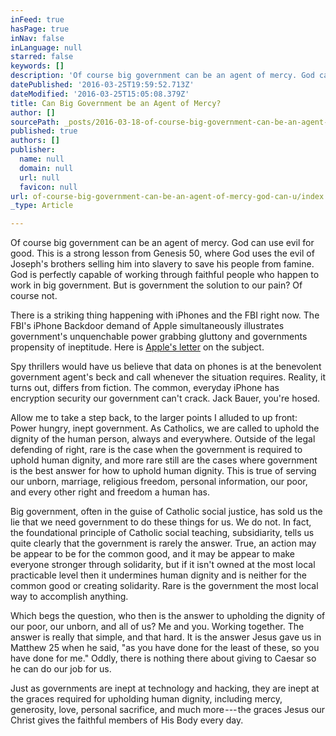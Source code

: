 ```yaml
---
inFeed: true
hasPage: true
inNav: false
inLanguage: null
starred: false
keywords: []
description: 'Of course big government can be an agent of mercy. God can use evil for good. This is a strong lesson from Genesis 50, where God uses the evil of Joseph’s brothers selling him into slavery to save his people from famine. God is perfectly capable of working through faithful people who happen to work in big government. But is government the solution to our pain? Of course not.'
datePublished: '2016-03-25T19:59:52.713Z'
dateModified: '2016-03-25T15:05:08.379Z'
title: Can Big Government be an Agent of Mercy?
author: []
sourcePath: _posts/2016-03-18-of-course-big-government-can-be-an-agent-of-mercy-god-can-u.md
published: true
authors: []
publisher:
  name: null
  domain: null
  url: null
  favicon: null
url: of-course-big-government-can-be-an-agent-of-mercy-god-can-u/index.html
_type: Article

---
```

Of course big government can be an agent of mercy. God can use evil for good. This is a strong lesson from Genesis 50, where God uses the evil of Joseph's brothers selling him into slavery to save his people from famine. God is perfectly capable of working through faithful people who happen to work in big government. But is government the solution to our pain? Of course not.

There is a striking thing happening with iPhones and the FBI right now. The FBI's iPhone Backdoor demand of Apple simultaneously illustrates government's unquenchable power grabbing gluttony and governments propensity of ineptitude. Here is [Apple's letter][0] on the subject.

Spy thrillers would have us believe that data on phones is at the benevolent government agent's beck and call whenever the situation requires. Reality, it turns out, differs from fiction. The common, everyday iPhone has encryption security our government can't crack. Jack Bauer, you're hosed.

Allow me to take a step back, to the larger points I alluded to up front: Power hungry, inept government. As Catholics, we are called to uphold the dignity of the human person, always and everywhere. Outside of the legal defending of right, rare is the case when the government is required to uphold human dignity, and more rare still are the cases where government is the best answer for how to uphold human dignity. This is true of serving our unborn, marriage, religious freedom, personal information, our poor, and every other right and freedom a human has.

Big government, often in the guise of Catholic social justice, has sold us the lie that we need government to do these things for us. We do not. In fact, the foundational principle of Catholic social teaching, subsidiarity, tells us quite clearly that the government is rarely the answer. True, an action may be appear to be for the common good, and it may be appear to make everyone stronger through solidarity, but if it isn't owned at the most local practicable level then it undermines human dignity and is neither for the common good or creating solidarity. Rare is the government the most local way to accomplish anything.

Which begs the question, who then is the answer to upholding the dignity of our poor, our unborn, and all of us? Me and you. Working together. The answer is really that simple, and that hard. It is the answer Jesus gave us in Matthew 25 when he said, "as you have done for the least of these, so you have done for me." Oddly, there is nothing there about giving to Caesar so he can do our job for us.

Just as governments are inept at technology and hacking, they are inept at the graces required for upholding human dignity, including mercy, generosity, love, personal sacrifice, and much more --- the graces Jesus our Christ gives the faithful members of His Body every day.

[0]: https://www.apple.com/customer-letter/